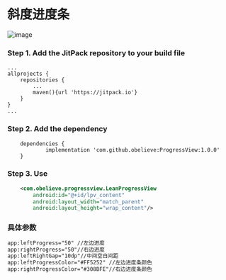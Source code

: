 # 斜度进度条


![image](https://github.com/obelieve/ProgressView/blob/master/screenshots/screenshot.png)


### Step 1. Add the JitPack repository to your build file
```
...
allprojects {
    repositories {
        ...
        maven(){url 'https://jitpack.io'}
    }
}
...
```
### Step 2. Add the dependency
```
	dependencies {
	        implementation 'com.github.obelieve:ProgressView:1.0.0'
	}
```

### Step 3. Use
```xml
    <com.obelieve.progressview.LeanProgressView
        android:id="@+id/lpv_content"
        android:layout_width="match_parent"
        android:layout_height="wrap_content"/>
```
### 具体参数
```xml
app:leftProgress="50" //左边进度
app:rightProgress="50"//右边进度
app:leftRightGap="10dp"//中间空白间距
app:leftProgressColor="#FF5252" //左边进度条颜色
app:rightProgressColor="#308BFE"//右边进度条颜色
```
